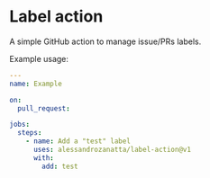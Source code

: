 # Label action

A simple GitHub action to manage issue/PRs labels.

Example usage:

```yaml
---
name: Example

on:
  pull_request:

jobs:
  steps:
    - name: Add a "test" label
      uses: alessandrozanatta/label-action@v1
      with:
        add: test
```
